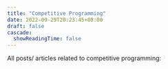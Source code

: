```yaml
---
title: "Competitive Programming"
date: 2022-09-29T20:23:45+08:00
draft: false
cascade:
  showReadingTime: false
---
```


All posts/ articles related to competitive programming:
